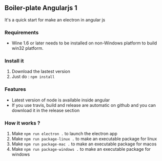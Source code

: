 ## Boiler-plate Angularjs 1
It's a quick start for make an electron in angular js

### Requirements
 - Wine 1.6 or later needs to be installed on non-Windows platform to build win32 platform. 

### Install it
1. Download the lastest version
2. Just do : `npm install`

### Features
 - Latest version of node is available inside angular
 - If you use travis, build and release are automatic on github and you can download it in the release section

### How it works ?
1. Make `npm run electron .` to launch the electron app
2. Make `npm run package-linux .` to make an executable package for linux
3. Make `npm run package-mac .` to make an executable package for macos
4. Make `npm run package-windows .` to make an executable package for windows